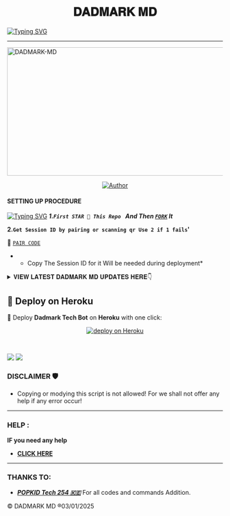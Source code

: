 <h1 align="center">𝐃𝐀𝐃𝐌𝐀𝐑𝐊 𝐌𝐃</h1>
<p align="center">  

<p/>
  
<a href="https://git.io/typing-svg"><img src="https://readme-typing-svg.demolab.com?font=Black+Ops+One&size=100&pause=1000&color=FF0000&center=true&width=1000&height=200&lines=𝐃𝐀𝐃𝐌𝐀𝐑𝐊-𝐌𝐃-𝐕1.0" alt="Typing SVG" /></a>
  </p>
  
---  

 <p/>
    <img alt="DADMARK-MD" width="700" height="300" src="https://files.catbox.moe/xscaak.jpg">
<p align="center">
<p align="center">
<a href="https://github.com/dadmarkmd/dadmarkmd "><img title="Author" src="https://img.shields.io/badge/DADMARK-MRM-black?style=for-the-badge&logo=github"></a>
<p/>


#### SETTING UP PROCEDURE
<a href="https://git.io/typing-svg"><img src="https://readme-typing-svg.demolab.com?font=Black+Ops+One&size=50&pause=1000&color=red&center=true&width=890&height=80&lines=FORKING+THIS+REPO+IS+A+MUST" alt="Typing SVG" /></a>
***1.`First STAR 🌟 This Repo ` And Then [`FORK`](https://github.com/dadmarkmd/dadmarkmd/fork) It***

**2.`Get Session ID by pairing or scanning qr Use 2 if 1 fails`'**

🗿 [`PAIR CODE`](https://paircase.onrender.com/pair) 

* - Copy The Session ID for it Will be needed during deployment*

<details>
<summary>𝐕𝐈𝐄𝐖 𝐋𝐀𝐓𝐄𝐒𝐓 𝐃𝐀𝐃𝐌𝐀𝐑𝐊 𝐌𝐃 𝐔𝐏𝐃𝐀𝐓𝐄𝐒 𝐇𝐄𝐑𝐄👇</summary>
  

-| Commands Name               |Yes  |
-| ----------------------------| ----|
-| •AUTO REACT MESSAGE ADDED   | ✅  |
-| •AUTO REPLY MESSAGE ADDED   | ✅  |
-| •AUTO REACT STATUS ADDED    | ✅  |
-| •AUTO READ MESSAGE ADDED    | ✅  |
-| •AUTO REJECT CALL ADDED     | ✅  |
-| •AUDIO REPLY ADDED          | ✅  |
-| •AUTO SAVE CONTACTS ADDED   | ✅  |
-| •FUN CMD HACK ADDED         | ✅  |
-| •GPT ADDED                  | ✅  |

</details>

## 🚀 Deploy on Heroku  

💜 Deploy **Dadmark Tech Bot** on **Heroku** with one click:  

<p align="center">
  <a href="https://tinyurl.com/3yjhc7ea"target="_blank"><img alt="deploy on Heroku" src="https://img.shields.io/badge/HEROKU-🚀 DEPLOY NOW 🚀-red?style=for-the-badge&logo=heroku&logoColor=white&labelColor=black"/>
  </a>
</p>
<br>

<a><img src='https://i.imgur.com/LyHic3i.gif'/></a>
<a><img src='https://i.imgur.com/LyHic3i.gif'/></a>
 


### DISCLAIMER 🛡 
- Copying or modying this script is not
allowed! For we shall not offer any help if any error occur!

***
### HELP :
**IF you need any help**
- [**CLICK HERE**](https:wa.me/254714342128)


***
### THANKS TO:
- [***POPKID Tech 254 🇰🇪***](https://github.com/Popkiddevs) For all codes and commands Addition.


© DADMARK MD ®03/01/2025
